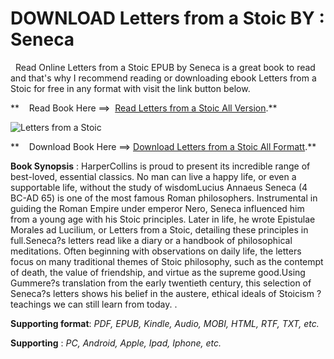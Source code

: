  **DOWNLOAD Letters from a Stoic BY : Seneca**
=============================================

  Read Online Letters from a Stoic EPUB by Seneca is a great book to read and that's why I recommend reading or downloading ebook Letters from a Stoic for free in any format with visit the link button below.

**    Read Book Here ==>  [Read Letters from a Stoic All Version](https://goodreadbook.site/?book=0140442103).**

![Letters from a Stoic](https://i.gr-assets.com/images/S/compressed.photo.goodreads.com/books/1421619214l/97411.jpg)

**    Download Book Here ==> [Download Letters from a Stoic All Formatt](https://goodreadbook.site/?book=0140442103).**

**Book Synopsis** : HarperCollins is proud to present its incredible range of best-loved, essential classics. No man can live a happy life, or even a supportable life, without the study of wisdomLucius Annaeus Seneca (4 BC-AD 65) is one of the most famous Roman philosophers. Instrumental in guiding the Roman Empire under emperor Nero, Seneca influenced him from a young age with his Stoic principles. Later in life, he wrote Epistulae Morales ad Lucilium, or Letters from a Stoic, detailing these principles in full.Seneca?s letters read like a diary or a handbook of philosophical meditations. Often beginning with observations on daily life, the letters focus on many traditional themes of Stoic philosophy, such as the contempt of death, the value of friendship, and virtue as the supreme good.Using Gummere?s translation from the early twentieth century, this selection of Seneca?s letters shows his belief in the austere, ethical ideals of Stoicism ? teachings we can still learn from today. .

**Supporting format**: _PDF, EPUB, Kindle, Audio, MOBI, HTML, RTF, TXT, etc._

**Supporting** : _PC, Android, Apple, Ipad, Iphone, etc._